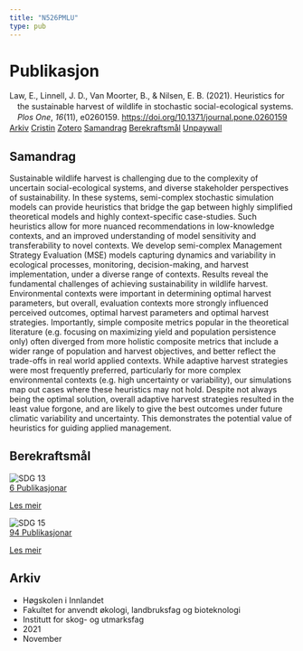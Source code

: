 ```yaml
---
title: "N526PMLU"
type: pub
---
```

<h1>Publikasjon</h1>
<article id="csl-bib-container-N526PMLU" class="csl-bib-container">
  <div class="csl-bib-body" style="line-height: 1.35; padding-left: 1em; text-indent:-1em;">
  <div class="csl-entry">Law, E., Linnell, J. D., Van Moorter, B., &amp; Nilsen, E. B. (2021). Heuristics for the sustainable harvest of wildlife in stochastic social-ecological systems. <i>Plos One</i>, <i>16</i>(11), e0260159. <a href="https://doi.org/10.1371/journal.pone.0260159">https://doi.org/10.1371/journal.pone.0260159</a></div>
</div>
  <div class="csl-bib-buttons">
    <a href="#taxonomy-article-N526PMLU" class="csl-bib-button">Arkiv</a>
    <a href="https://app.cristin.no/results/show.jsf?id=1958447" alt="Cristin URL" class="csl-bib-button">Cristin</a>
    <a href="http://zotero.org/groups/5402882/items/N526PMLU" alt="Zotero URL" class="csl-bib-button">Zotero</a>
    <a href="#abstract-article-N526PMLU" class="csl-bib-button">Samandrag</a>
    <a href="#sdg-article-N526PMLU" class="csl-bib-button">Berekraftsmål</a>
    <a href="https://journals.plos.org/plosone/article/file?id=10.1371/journal.pone.0260159&amp;type=printable" class="csl-bib-button">Unpaywall</a>
  </div>
  <div id="csl-bib-meta-container-N526PMLU"></div>
</article>
<div id="csl-bib-meta-N526PMLU" class="csl-bib-meta">
  <article id="abstract-article-N526PMLU" class="abstract-article">
    <h1>Samandrag</h1>
    Sustainable wildlife harvest is challenging due to the complexity of uncertain social-ecological systems, and diverse stakeholder perspectives of sustainability. In these systems, semi-complex stochastic simulation models can provide heuristics that bridge the gap between highly simplified theoretical models and highly context-specific case-studies. Such heuristics allow for more nuanced recommendations in low-knowledge contexts, and an improved understanding of model sensitivity and transferability to novel contexts. We develop semi-complex Management Strategy Evaluation (MSE) models capturing dynamics and variability in ecological processes, monitoring, decision-making, and harvest implementation, under a diverse range of contexts. Results reveal the fundamental challenges of achieving sustainability in wildlife harvest. Environmental contexts were important in determining optimal harvest parameters, but overall, evaluation contexts more strongly influenced perceived outcomes, optimal harvest parameters and optimal harvest strategies. Importantly, simple composite metrics popular in the theoretical literature (e.g. focusing on maximizing yield and population persistence only) often diverged from more holistic composite metrics that include a wider range of population and harvest objectives, and better reflect the trade-offs in real world applied contexts. While adaptive harvest strategies were most frequently preferred, particularly for more complex environmental contexts (e.g. high uncertainty or variability), our simulations map out cases where these heuristics may not hold. Despite not always being the optimal solution, overall adaptive harvest strategies resulted in the least value forgone, and are likely to give the best outcomes under future climatic variability and uncertainty. This demonstrates the potential value of heuristics for guiding applied management.
  </article>
  <article id="sdg-article-N526PMLU" class="sdg-article">
    <h1>Berekraftsmål</h1>
    <div class="sdg-container"><div id="sdg13" class="sdg"> <img src="{{< params subfolder >}}images/sdg/sdg13_no.png" class="image" alt="SDG 13"> <div class="sdg-overlay"> <a href="{{< params subfolder >}}no/archive/?sdg=13#archive" class="sdg-publication-count"><span>6</span> Publikasjonar</a> <p><a href="NA" class="sdg-read-more">Les meir</a></p> </div> </div> <div id="sdg15" class="sdg"> <img src="{{< params subfolder >}}images/sdg/sdg15_no.png" class="image" alt="SDG 15"> <div class="sdg-overlay"> <a href="{{< params subfolder >}}no/archive/?sdg=15#archive" class="sdg-publication-count"><span>94</span> Publikasjonar</a> <p><a href="NA" class="sdg-read-more">Les meir</a></p> </div> </div></div>
  </article>
  <article id="taxonomy-article-N526PMLU" class="taxonomy-article">
    <h1>Arkiv</h1>
    <ul>
      <li>Høgskolen i Innlandet</li>
      <li>Fakultet for anvendt økologi, landbruksfag og bioteknologi</li>
      <li>Institutt for skog- og utmarksfag</li>
      <li>2021</li>
      <li>November</li>
    </ul>
  </article>
</div>
